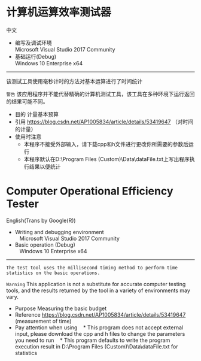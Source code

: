 计算机运算效率测试器
=======
中文
* 编写及调试环境<br>
  Microsoft Visual Studio 2017 Community
* 基础运行(Debug)<br>
  Windows 10 Enterprise x64
-------
该测试工具使用毫秒计时的方法对基本运算进行了时间统计
    
`警告`
    该应用程序并不能代替精确的计算机测试工具，该工具在多种环境下运行返回的结果可能不同。
* 目的
计量基本预算
* 引用
https://blog.csdn.net/AP1005834/article/details/53419647 （对时间的计量）
* 使用时注意
  * 本程序不接受外部输入，请下载cpp和h文件进行更改你所需要的参数后运行
  * 本程序默认在D:\Program Files (Custom)\Data\dataFile.txt上写出程序执行结果以便统计
  

Computer Operational Efficiency Tester
=======
English(Trans by Google(R))
* Writing and debugging environment<br>
   Microsoft Visual Studio 2017 Community
* Basic operation (Debug)<br>
   Windows 10 Enterprise x64
-------
    The test tool uses the millisecond timing method to perform time statistics on the basic operations.
`Warning`
    This application is not a substitute for accurate computer testing tools, and the results returned by the tool in a variety of environments may vary.
* Purpose
Measuring the basic budget
* Reference
https://blog.csdn.net/AP1005834/article/details/53419647 (measurement of time)
* Pay attention when using
   * This program does not accept external input, please download the cpp and h files to change the parameters you need to run
   * This program defaults to write the program execution result in D:\Program Files (Custom)\Data\dataFile.txt for statistics
